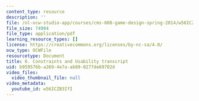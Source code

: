 ```yaml
---
content_type: resource
description: ''
file: /ol-ocw-studio-app/courses/cms-608-game-design-spring-2014/w56ICZB3IfI_transcript.pdf
file_size: 74904
file_type: application/pdf
learning_resource_types: []
license: https://creativecommons.org/licenses/by-nc-sa/4.0/
ocw_type: OCWFile
resourcetype: Document
title: 6. Constraints and Usability transcript
uid: b959576b-a269-4e7a-ab89-0277de69702d
video_files:
  video_thumbnail_file: null
video_metadata:
  youtube_id: w56ICZB3IfI
---
```

